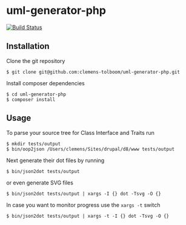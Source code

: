 uml-generator-php
=================

[![Build Status](https://travis-ci.org/clemens-tolboom/uml-generator-php.svg?branch=master)](https://travis-ci.org/clemens-tolboom/uml-generator-php)

Installation
------------
Clone the git repository
```
$ git clone git@github.com:clemens-tolboom/uml-generator-php.git
```
Install composer dependencies
```
$ cd uml-generator-php
$ composer install
```

Usage
-----
To parse your source tree for Class Interface and Traits run

```
$ mkdir tests/output
$ bin/oop2json /Users/clemens/Sites/drupal/d8/www tests/output
```

Next generate their dot files by running

```
$ bin/json2dot tests/output
```

or even generate SVG files

```
$ bin/json2dot tests/output | xargs -I {} dot -Tsvg -O {}
```

In case you want to monitor progress use the `xargs -t` switch

```
$ bin/json2dot tests/output | xargs -t -I {} dot -Tsvg -O {}
```
